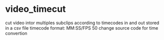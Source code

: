 # video_timecut
cut video intor multiples subclips according to timecodes in and out stored in a csv file
timecode format: MM:SS/FPS 50
change source code for time convertion
